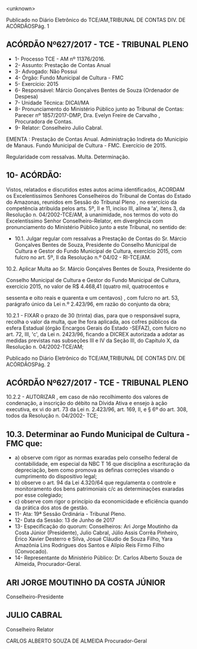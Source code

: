 &lt;unknown&gt;

Publicado  no  Diário Eletrônico do TCE/AM,TRIBUNAL DE CONTAS DIV. DE  ACÓRDÃOSPág. 1

## ACÓRDÃO Nº627/2017 - TCE - TRIBUNAL PLENO

- 1- Processo TCE - AM nº 11376/2016.
- 2- Assunto: Prestação de Contas Anual
- 3- Advogado: Não Possui
- 4- Órgão: Fundo Municipal de Cultura - FMC
- 5- Exercício: 2015
- 6- Responsável: Márcio Gonçalves Bentes de Souza (Ordenador de Despesa)
- 7- Unidade Técnica: DICAI/MA
- 8- Pronunciamento  do Ministério  Público  junto  ao Tribunal  de Contas: Parecer  nº 1857/2017-DMP, Dra. Evelyn Freire de Carvalho , Procuradora de Contas.
- 9- Relator: Conselheiro Julio Cabral.

EMENTA : Prestação de Contas Anual. Administração  Indireta  do Município  de Manaus. Fundo  Municipal  de  Cultura  -  FMC.  Exercício  de 2015.

Regularidade com ressalvas. Multa. Determinação.

## 10-  ACÓRDÃO:

Vistos, relatados e discutidos estes autos acima identificados, ACORDAM os Excelentíssimos Senhores Conselheiros do Tribunal de Contas do Estado do Amazonas, reunidos em Sessão do Tribunal Pleno , no exercício da competência atribuída pelos arts. 5º, II e 11, inciso III, alínea 'a', itens 3, da Resolução  n.  04/2002-TCE/AM, à unanimidade, nos  termos  do  voto  do  Excelentíssimo  Senhor  Conselheiro-Relator,  em divergência com pronunciamento do Ministério Público junto a este Tribunal, no sentido de:

- 10.1. Julgar regular com ressalvas a  Prestação de Contas do Sr.  Márcio Gonçalves  Bentes  de  Souza,  Presidente  do  Conselho  Municipal  de Cultura e Gestor do Fundo  Municipal  de Cultura, exercício 2015, com fulcro no art. 5º, II da Resolução n.º 04/02 - RI-TCE/AM.

10.2.  Aplicar Multa ao Sr. Márcio Gonçalves Bentes de Souza, Presidente do

Conselho Municipal de Cultura e Gestor do Fundo Municipal de Cultura, exercício  2015, no  valor  de  R$  4.468,41  (quatro  mil,  quatrocentos  e

sessenta e oito reais e quarenta e um centavos) , com fulcro no art. 53, parágrafo único da Lei n.º 2.423/96, em razão do conjunto da obra;

10.2.1  -  FIXAR o  prazo  de   30  (trinta)  dias,  para  que  o  responsável supra,  recolha  o  valor  da  multa,  que  lhe  fora  aplicada,  aos  cofres públicos da esfera Estadual (órgão Encargos  Gerais  do  Estado -SEFAZ),  com  fulcro  no  art.  72,  III,  'c',  da  Lei  n.  2423/96,  ficando  a DICREX autorizada a adotar as medidas previstas nas subseções III e IV da Seção III, do Capítulo X, da Resolução n. 04/2002-TCE/AM;

Publicado  no  Diário Eletrônico do TCE/AM,TRIBUNAL DE CONTAS DIV. DE  ACÓRDÃOSPág. 2

## ACÓRDÃO Nº627/2017 - TCE - TRIBUNAL PLENO

10.2.2  -  AUTORIZAR ,  em  caso  de  não  recolhimento  dos  valores  de condenação,  a  inscrição  do  débito  na  Dívida  Ativa  e  ensejo  à  ação executiva, ex vi do art. 73 da Lei n. 2.423/96, art. 169, II, e § 6º do art. 308, todos da Resolução n. 04/2002- TCE;

## 10.3.  Determinar ao Fundo Municipal de Cultura - FMC que:

- a) observe  com  rigor  as  normas  exaradas  pelo  conselho  federal  de contabilidade, em especial da NBC T 16 que disciplina a escrituração da depreciação, bem  como  promova  as  definas  correções  visando  o cumprimento do dispositivo legal;
- b)  observe  o art.  94  da  Lei  4.320/64  que  regulamenta  o  controle  e monitoramento dos bens patrimoniais c/c as determinações exaradas por esse colegiado;
- c) observe com rigor o princípio da economicidade e eficiência quando da prática dos atos de gestão.
- 11-  Ata: 19ª Sessão Ordinária - Tribunal Pleno.
- 12-  Data da Sessão: 13 de Junho de 2017
- 13-  Especificação  do  quorum: Conselheiros: Ari Jorge  Moutinho  da  Costa  Júnior (Presidente), Julio Cabral,  Júlio Assis Corrêa Pinheiro, Érico Xavier Desterro e Silva, Josué Cláudio de Souza Filho, Yara Amazônia Lins Rodrigues dos Santos e Alípio Reis Firmo Filho (Convocado).
- 14-  Representante  do  Ministério  Público: Dr. Carlos  Alberto  Souza  de Almeida, Procurador-Geral.

## ARI JORGE MOUTINHO DA COSTA JÚNIOR

Conselheiro-Presidente

## JULIO CABRAL

Conselheiro Relator

CARLOS ALBERTO SOUZA DE ALMEIDA Procurador-Geral